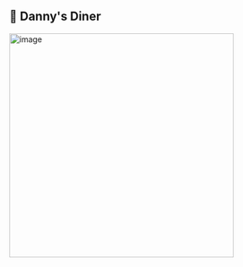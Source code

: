 ## 🍜 Danny's Diner
<img src="https://8weeksqlchallenge.com/images/case-study-designs/1.png" alt="image" width="400" height="400">

